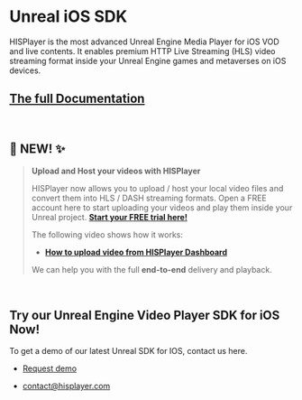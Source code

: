 # Unreal iOS SDK

HISPlayer is the most advanced Unreal Engine Media Player for iOS VOD and live contents. It enables premium HTTP Live Streaming (HLS) video streaming format inside your Unreal Engine games and metaverses on iOS devices.

## [The full Documentation](https://hisplayer.github.io/UnrealiOS-SDK/#/)

<br>

## 📣 NEW! ✨ 
>**Upload and Host your videos with HISPlayer**
>
> HISPlayer now allows you to upload / host your local video files and convert them into HLS / DASH streaming formats.
> Open a FREE account here to start uploading your videos and play them inside your Unreal project. **[Start your FREE trial here!](https://dashboard.hisplayer.com/signup)**
>
>The following video shows how it works:
> * **[How to upload video from HISPlayer Dashboard](https://www.youtube.com/watch?v=awfN0zz-8zQ)**
>
> We can help you with the full **end-to-end** delivery and playback.

<br>

## Try our Unreal Engine Video Player SDK for iOS Now!

To get a demo of our latest Unreal SDK for IOS, contact us here.

* [Request demo](https://hisplayer.com/demo-unrealengine-mediaplayer-sdk-github/)

* contact@hisplayer.com
